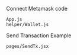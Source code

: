 Connect Metamask code

    App.js
    helper/Wallet.js

Send Transaction Example

    pages/SendTx.jsx